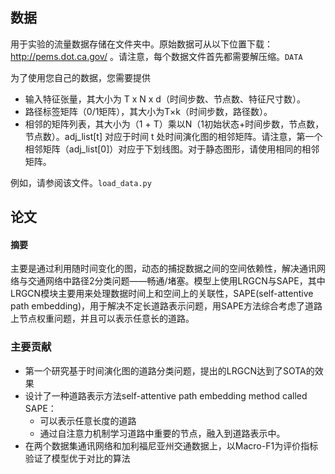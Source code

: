 ## 数据

用于实验的流量数据存储在文件夹中。原始数据可从以下位置下载：http://pems.dot.ca.gov/ 。请注意，每个数据文件首先都需要解压缩。`DATA`

为了使用您自己的数据，您需要提供

- 输入特征张量，其大小为 T x N x d（时间步数、节点数、特征尺寸数）。
- 路径标签矩阵（0/1矩阵），其大小为T×k（时间步数，路径数）。
- 相邻的矩阵列表，其大小为（1 + T）乘以N（1初始状态+时间步数，节点数，节点数）。adj_list[t] 对应于时间 t 处时间演化图的相邻矩阵。请注意，第一个相邻矩阵（adj_list[0]）对应于下划线图。对于静态图形，请使用相同的相邻矩阵。

例如，请参阅该文件。`load_data.py`

## 论文

#### 摘要

主要是通过利用随时间变化的图，动态的捕捉数据之间的空间依赖性，解决通讯网络与交通网络中路径2分类问题——畅通/堵塞。模型上使用LRGCN与SAPE，其中LRGCN模块主要用来处理数据时间上和空间上的关联性，SAPE(self-attentive path embedding)，用于解决不定长道路表示问题，用SAPE方法综合考虑了道路上节点权重问题，并且可以表示任意长的道路。

### 主要贡献

+ 第一个研究基于时间演化图的道路分类问题，提出的LRGCN达到了SOTA的效果
+ 设计了一种道路表示方法self-attentive path embedding method called SAPE：
  + 可以表示任意长度的道路
  + 通过自注意力机制学习道路中重要的节点，融入到道路表示中。
+ 在两个数据集通讯网络和加利福尼亚州交通数据上，以Macro-F1为评价指标验证了模型优于对比的算法
  